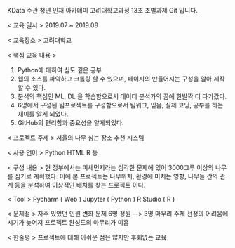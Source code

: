 ﻿KData 주관 청년 인재 아카데미
 고려대학교과정 13조 조별과제 Git 입니다.

< 교육 일시 >
 2019.07 ~ 2019.08

< 교육장소 >
 고려대학교

< 핵심 교육 내용 >
1. Python에 대하여 심도 깊은 공부
2. 웹의 소스를 파악하고 크롤링 할 수 있으며, 페이지의 만들어지는 구성을 알아 제작할 수 있다.
3. 분석의 핵심인 ML, DL 을 학습함으로서 데이터 분석가의 꿈에 한발짝 더 다가갔다.
4. 6명에서 구성된 팀프로젝트를 구성함으로서 팀워크, 믿음, 실제 코딩, 공부를 하는 재미를 알게 되었다.
5. GitHub의 편리함과 중요성을 알게되었다.

< 프로젝트 주제 >
 서울의 나무 심는 장소 추천 시스템

< 사용 언어 >
 Python HTML R 등

< 구성 내용 >
현 정부에서는 미세먼지라는 심각한 문제에 있어 3000그루 이상의 나무를 심기로 계획했다. 이에 본 프로젝트는 나무위치, 환경에 미치는 영향, 나무들 간의 관계 등을 분석하여 이상적인 배치를 찾는 프로젝트 이다.
 
< Tool >
 Pycharm ( Web ) 
 Jupyter ( Python ) 
 R Studio ( R )

< 문제점 >
 자주 있었던 인원 변화 문제 6명 정원 --> 3명 마무리
 주제 선정의 어려움에 시기가 늦어져 프로젝트 완성도의 마무리가 미흡

< 한줄평 >
 프로젝트에 대해 아쉬운 점은 많지만 후회없는 교육